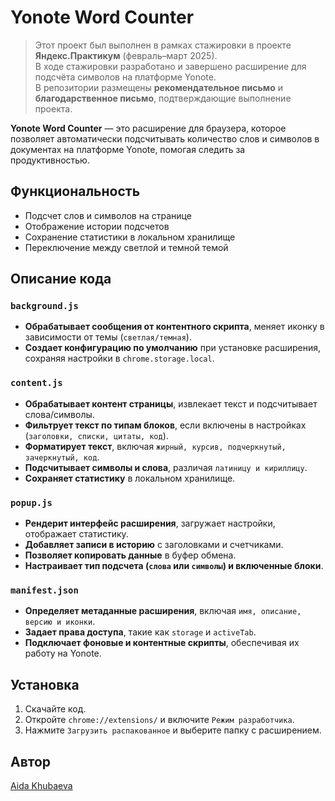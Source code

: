 # Yonote Word Counter

>  Этот проект был выполнен в рамках стажировки в проекте **Яндекс.Практикум** (февраль–март 2025).  
> В ходе стажировки разработано и завершено расширение для подсчёта символов на платформе Yonote.  
>  В репозитории размещены **рекомендательное письмо** и **благодарственное письмо**, подтверждающие выполнение проекта.


**Yonote Word Counter** — это расширение для браузера, которое позволяет автоматически подсчитывать количество слов и символов в документах на платформе Yonote, помогая следить за продуктивностью.

## Функциональность
- Подсчет слов и символов на странице
- Отображение истории подсчетов
- Сохранение статистики в локальном хранилище
- Переключение между светлой и темной темой

## Описание кода

### `background.js`
- **Обрабатывает сообщения от контентного скрипта**, меняет иконку в зависимости от темы (`светлая/темная`).
- **Создает конфигурацию по умолчанию** при установке расширения, сохраняя настройки в `chrome.storage.local`.

### `content.js`
- **Обрабатывает контент страницы**, извлекает текст и подсчитывает слова/символы.
- **Фильтрует текст по типам блоков**, если включены в настройках (`заголовки, списки, цитаты, код`).
- **Форматирует текст**, включая `жирный, курсив, подчеркнутый, зачеркнутый, код`.
- **Подсчитывает символы и слова**, различая `латиницу и кириллицу`.
- **Сохраняет статистику** в локальном хранилище.

### `popup.js`
- **Рендерит интерфейс расширения**, загружает настройки, отображает статистику.
- **Добавляет записи в историю** с заголовками и счетчиками.
- **Позволяет копировать данные** в буфер обмена.
- **Настраивает тип подсчета (`слова` или `символы`) и включенные блоки**.

### `manifest.json`
- **Определяет метаданные расширения**, включая `имя, описание, версию и иконки`.
- **Задает права доступа**, такие как `storage` и `activeTab`.
- **Подключает фоновые и контентные скрипты**, обеспечивая их работу на Yonote.

## Установка
1. Скачайте код.
2. Откройте `chrome://extensions/` и включите `Режим разработчика`.
3. Нажмите `Загрузить распакованное` и выберите папку с расширением.

## Автор
[Aida Khubaeva](https://t.me/AidaKhubaeva)